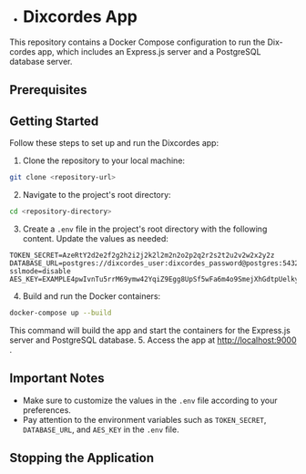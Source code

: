 - # Dixcordes App

This repository contains a Docker Compose configuration to run the Dix-cordes app, which includes an Express.js server and a PostgreSQL database server.
## Prerequisites

## Getting Started

Follow these steps to set up and run the Dixcordes app: 
1. Clone the repository to your local machine:

```bash
git clone <repository-url>
``` 
2. Navigate to the project's root directory:

```bash
cd <repository-directory>
``` 
3. Create a `.env` file in the project's root directory with the following content. Update the values as needed:

```dotenv
TOKEN_SECRET=AzeRtY2d2e2f2g2h2i2j2k2l2m2n2o2p2q2r2s2t2u2v2w2x2y2z
DATABASE_URL=postgres://dixcordes_user:dixcordes_password@postgres:5432/dixcordes_db?sslmode=disable
AES_KEY=EXAMPLE4pwIvnTu5rrM69ymw42YqiZ9Egg8UpSf5wFa6m4o9SmejXhGdtpUelkyK
``` 
4. Build and run the Docker containers:

```bash
docker-compose up --build
```

This command will build the app and start the containers for the Express.js server and PostgreSQL database. 
5. Access the app at [http://localhost:9000]() .
## Important Notes 
- Make sure to customize the values in the `.env` file according to your preferences. 
- Pay attention to the environment variables such as `TOKEN_SECRET`, `DATABASE_URL`, and `AES_KEY` in the `.env` file.
## Stopping the Application
